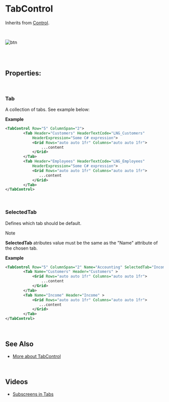 
# TabControl

Inherits from [Control](control.md).

<br/>

![btn](https://profitbasedocs.blob.core.windows.net/images/tabctrol.png)

<br/>

<br/>

## Properties:

<br/>

### Tab

A collection of tabs. See example below:

**Example**

```xml
<TabControl Row="5" ColumnSpan="2">
        <Tab Header="Customers" HeaderTextCode="LNG_Customers"
            HeaderExpression="Some C# expression">
            <Grid Rows="auto auto 1fr" Columns="auto auto 1fr">
                ...content
            </Grid>
        </Tab>
        <Tab Header="Employees" HeaderTextCode="LNG_Employees"
            HeaderExpression="Some C# expression">
            <Grid Rows="auto auto 1fr" Columns="auto auto 1fr">
               ...content
            </Grid>
        </Tab>
</TabControl>
```

<br/>

### SelectedTab

Defines which tab should be default.

> [!NOTE]
>  **SelectedTab** atributes value must be the same as the "Name" attribute of the chosen tab.

**Example**

```xml
<TabControl Row="5" ColumnSpan="2" Name="Accounting" SelectedTab="Income">
        <Tab Name="Customers" Header="Customers" >
            <Grid Rows="auto auto 1fr" Columns="auto auto 1fr">
                ...content
            </Grid>
        </Tab>
        <Tab Name="Income" Header="Income" >
            <Grid Rows="auto auto 1fr" Columns="auto auto 1fr">
               ...content
            </Grid>
        </Tab>
</TabControl>
```

<br/>



## See Also

- [More about TabControl](../../../workbooks/components/uielements/tabcontrol.md)

<br/>

## Videos

- [Subscreens in Tabs](../../../../videos/workbooks.md)
